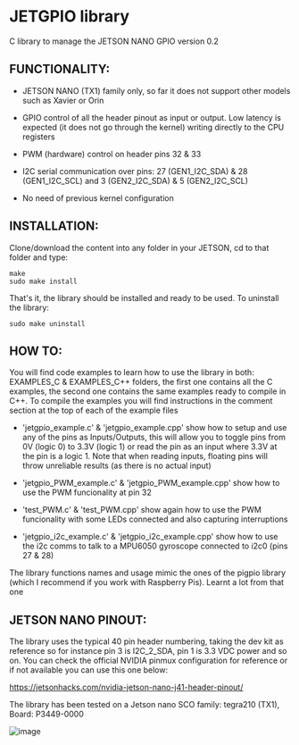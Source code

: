 # JETGPIO library

C library to manage the JETSON NANO GPIO version 0.2

<h2 align="left">FUNCTIONALITY:</h2>

- JETSON NANO (TX1) family only, so far it does not support other models such as Xavier or Orin

- GPIO control of all the header pinout as input or output. Low latency is expected (it does not go through the kernel) writing directly to the CPU registers

- PWM (hardware) control on header pins 32 & 33 

- I2C serial communication over pins: 27 (GEN1_I2C_SDA) & 28 (GEN1_I2C_SCL)  and 3 (GEN2_I2C_SDA) & 5 (GEN2_I2C_SCL)
  
- No need of previous kernel configuration
  
  
<h2 align="left">INSTALLATION:</h2>
 
Clone/download the content into any folder in your JETSON, cd to that folder and type:
  
    make   
    sudo make install                                             
  
That's it, the library should be installed and ready to be used. 
To uninstall the library:

    sudo make uninstall
  
<h2 align="left">HOW TO:</h2> 
 
You will find code examples to learn how to use the library in both: EXAMPLES_C & EXAMPLES_C++ folders, the first one contains all the C examples, the second one contains the same examples ready to compile in C++. To compile the examples you will find instructions in the comment section at the top of each of the example files

- 'jetgpio_example.c' & 'jetgpio_example.cpp' show how to setup and use any of the pins as Inputs/Outputs, this will allow you to toggle pins from 0V (logic 0) to 3.3V (logic 1) or read the pin as an input where 3.3V at the pin is a logic 1. Note that when reading inputs, floating pins will throw unreliable results (as there is no actual input)

- 'jetgpio_PWM_example.c' & 'jetgpio_PWM_example.cpp' show how to use the PWM funcionality at pin 32

- 'test_PWM.c' & 'test_PWM.cpp' show again how to use the PWM funcionality with some LEDs connected and also capturing interruptions

- 'jetgpio_i2c_example.c' & 'jetgpio_i2c_example.cpp' show how to use the i2c comms to talk to a MPU6050 gyroscope connected to i2c0 (pins 27 & 28)

The library functions names and usage mimic the ones of the pigpio library (which I recommend if you work with Raspberry Pis). Learnt a lot from that one
    
<h2 align="left">JETSON NANO PINOUT:</h2>

The library uses the typical 40 pin header numbering, taking the dev kit as reference so for instance pin 3 is I2C_2_SDA, pin 1 is 3.3 VDC power and so on. You can check the official NVIDIA pinmux configuration for reference or if not available you can use this one below:

https://jetsonhacks.com/nvidia-jetson-nano-j41-header-pinout/

The library has been tested on a Jetson nano SCO family: tegra210 (TX1), Board: P3449-0000


![image](https://user-images.githubusercontent.com/47650457/164944765-998ca31c-d72c-4d2b-8cbc-7bea594ce8d5.png)








